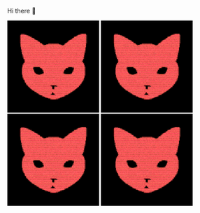 Hi there 👋

<p float="left">
<!--startimg--><img src=https://raw.githubusercontent.com/Sceleratis/Sceleratis/main/.github/images/d-4.gif height=210; width=210; align=left; alt=Woops. Guess the image failed... /><!--endimg-->
<!--startimg--><img src=https://raw.githubusercontent.com/Sceleratis/Sceleratis/main/.github/images/d-4.gif height=210; width=210; align=left; alt=Woops. Guess the image failed... /><!--endimg-->
<!--startimg--><img src=https://raw.githubusercontent.com/Sceleratis/Sceleratis/main/.github/images/d-4.gif height=210; width=210; align=left; alt=Woops. Guess the image failed... /><!--endimg-->
<!--startimg--><img src=https://raw.githubusercontent.com/Sceleratis/Sceleratis/main/.github/images/d-4.gif height=210; width=210; align=left; alt=Woops. Guess the image failed... /><!--endimg-->
</p>


